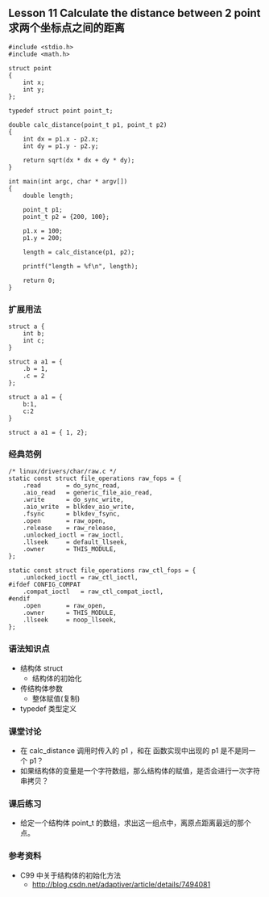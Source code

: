 ## Lesson 11 Calculate the distance between 2 point 求两个坐标点之间的距离
	#include <stdio.h>
	#include <math.h>

	struct point
	{
		int x;
		int y;
	};

	typedef struct point point_t;

	double calc_distance(point_t p1, point_t p2)
	{
		int dx = p1.x - p2.x;
		int dy = p1.y - p2.y;
		
		return sqrt(dx * dx + dy * dy);
	}

	int main(int argc, char * argv[])
	{
		double length;
		
		point_t p1;
		point_t p2 = {200, 100};
		
		p1.x = 100;
		p1.y = 200;
		
		length = calc_distance(p1, p2);
		
		printf("length = %f\n", length);

		return 0;
	}
	
### 扩展用法
	struct a {
		int b;
		int c;
	}

	struct a a1 = {
		.b = 1,
		.c = 2
	};

	struct a a1 = {
		b:1,
		c:2
	}

	struct a a1 = { 1, 2};

### 经典范例
	/* linux/drivers/char/raw.c */
	static const struct file_operations raw_fops = {
		.read		= do_sync_read,
		.aio_read	= generic_file_aio_read,
		.write		= do_sync_write,
		.aio_write	= blkdev_aio_write,
		.fsync		= blkdev_fsync,
		.open		= raw_open,
		.release	= raw_release,
		.unlocked_ioctl = raw_ioctl,
		.llseek		= default_llseek,
		.owner		= THIS_MODULE,
	};

	static const struct file_operations raw_ctl_fops = {
		.unlocked_ioctl = raw_ctl_ioctl,
	#ifdef CONFIG_COMPAT
		.compat_ioctl	= raw_ctl_compat_ioctl,
	#endif
		.open		= raw_open,
		.owner		= THIS_MODULE,
		.llseek		= noop_llseek,
	};
	
	
### 语法知识点
* 结构体 struct
	- 结构体的初始化 
* 传结构体参数
	- 整体赋值(复制)
* typedef 类型定义

### 课堂讨论
* 在 calc_distance 调用时传入的 p1 ，和在 函数实现中出现的 p1 是不是同一个 p1？
* 如果结构体的变量是一个字符数组，那么结构体的赋值，是否会进行一次字符串拷贝？

### 课后练习
* 给定一个结构体 point_t 的数组，求出这一组点中，离原点距离最远的那个点。

### 参考资料
* C99 中关于结构体的初始化方法
	- <http://blog.csdn.net/adaptiver/article/details/7494081>
